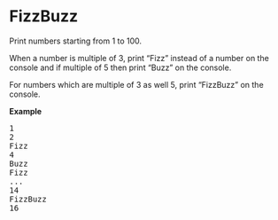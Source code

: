 FizzBuzz
=================
Print numbers starting from 1 to 100. 

When a number is multiple of 3, print “Fizz” instead of a number on the console and if multiple of 5 then print “Buzz” on the console. 

For numbers which are multiple of 3 as well 5, print “FizzBuzz” on the console.

**Example**
<pre>
1
2
Fizz
4
Buzz
Fizz
...
14
FizzBuzz
16
</pre>